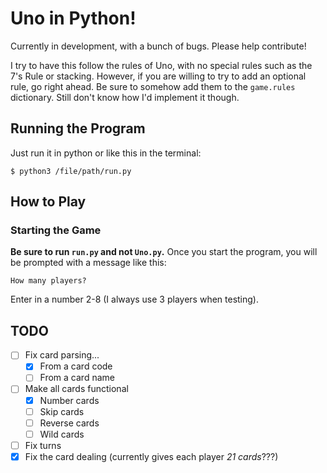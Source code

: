 # Uno in Python!
Currently in development, with a bunch of bugs. Please help contribute!

I try to have this follow the rules of Uno, with no special rules such as the 7's Rule or stacking. However, if you are willing to try to add an optional rule, go right ahead. Be sure to somehow add them to the `game.rules` dictionary. Still don't know how I'd implement it though.
## Running the Program

Just run it in python or like this in the terminal:
```
$ python3 /file/path/run.py
```

## How to Play
### Starting the Game
**Be sure to run `run.py` and not `Uno.py`.** Once you start the program, you will be prompted with a message like this:
```
How many players?
```
Enter in a number 2-8 (I always use 3 players when testing).

## TODO
- [ ] Fix card parsing...
	- [x] From a card code
	- [ ] From a card name
- [ ] Make all cards functional
	- [x] Number cards
	- [ ] Skip cards
	- [ ] Reverse cards
	- [ ] Wild cards
- [ ] Fix turns
- [x] Fix the card dealing (currently gives each player *21 cards*???)
